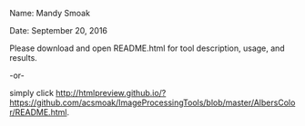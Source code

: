Name: Mandy Smoak

Date: September 20, 2016


Please download and open README.html for tool description, usage, and results.

-or-

simply click 
http://htmlpreview.github.io/?https://github.com/acsmoak/ImageProcessingTools/blob/master/AlbersColor/README.html.


